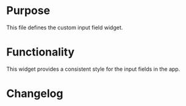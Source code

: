 # Purpose

This file defines the custom input field widget.

# Functionality

This widget provides a consistent style for the input fields in the app.

# Changelog

